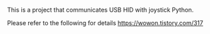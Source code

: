 This is a project that communicates USB HID with joystick Python.

Please refer to the following for details
https://wowon.tistory.com/317

